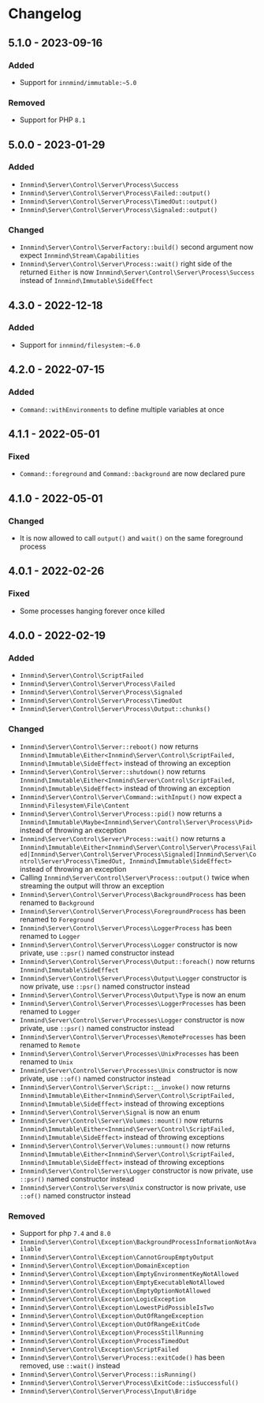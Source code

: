 # Changelog

## 5.1.0 - 2023-09-16

### Added

- Support for `innmind/immutable:~5.0`

### Removed

- Support for PHP `8.1`

## 5.0.0 - 2023-01-29

### Added

- `Innmind\Server\Control\Server\Process\Success`
- `Innmind\Server\Control\Server\Process\Failed::output()`
- `Innmind\Server\Control\Server\Process\TimedOut::output()`
- `Innmind\Server\Control\Server\Process\Signaled::output()`

### Changed

- `Innmind\Server\Control\ServerFactory::build()` second argument now expect `Innmind\Stream\Capabilities`
- `Innmind\Server\Control\Server\Process::wait()` right side of the returned `Either` is now `Innmind\Server\Control\Server\Process\Success` instead of `Innmind\Immutable\SideEffect`

## 4.3.0 - 2022-12-18

### Added

- Support for `innmind/filesystem:~6.0`

## 4.2.0 - 2022-07-15

### Added

- `Command::withEnvironments` to define multiple variables at once

## 4.1.1 - 2022-05-01

### Fixed

- `Command::foreground` and `Command::background` are now declared pure

## 4.1.0 - 2022-05-01

### Changed

- It is now allowed to call `output()` and `wait()` on the same foreground process

## 4.0.1 - 2022-02-26

### Fixed

- Some processes hanging forever once killed

## 4.0.0 - 2022-02-19

### Added

- `Innmind\Server\Control\ScriptFailed`
- `Innmind\Server\Control\Server\Process\Failed`
- `Innmind\Server\Control\Server\Process\Signaled`
- `Innmind\Server\Control\Server\Process\TimedOut`
- `Innmind\Server\Control\Server\Process\Output::chunks()`

### Changed

- `Innmind\Server\Control\Server::reboot()` now returns `Innmind\Immutable\Either<Innmind\Server\Control\ScriptFailed, Innmind\Immutable\SideEffect>` instead of throwing an exception
- `Innmind\Server\Control\Server::shutdown()` now returns `Innmind\Immutable\Either<Innmind\Server\Control\ScriptFailed, Innmind\Immutable\SideEffect>` instead of throwing an exception
- `Innmind\Server\Control\Server\Command::withInput()` now expect a `Innmind\Filesystem\File\Content`
- `Innmind\Server\Control\Server\Process::pid()` now returns a `Innmind\Immutable\Maybe<Innmind\Server\Control\Server\Process\Pid>` instead of throwing an exception
- `Innmind\Server\Control\Server\Process::wait()` now returns a `Innmind\Immutable\Either<Innmind\Server\Control\Server\Process\Failed|Innmind\Server\Control\Server\Process\Signaled|Innmind\Server\Control\Server\Process\TimedOut, Innmind\Immutable\SideEffect>` instead of throwing an exception
- Calling `Innmind\Server\Control\Server\Process::output()` twice when streaming the output will throw an exception
- `Innmind\Server\Control\Server\Process\BackgroundProcess` has been renamed to `Background`
- `Innmind\Server\Control\Server\Process\ForegroundProcess` has been renamed to `Foreground`
- `Innmind\Server\Control\Server\Process\LoggerProcess` has been renamed to `Logger`
- `Innmind\Server\Control\Server\Process\Logger` constructor is now private, use `::psr()` named constructor instead
- `Innmind\Server\Control\Server\Process\Output::foreach()` now returns `Innmind\Immutable\SideEffect`
- `Innmind\Server\Control\Server\Process\Output\Logger` constructor is now private, use `::psr()` named constructor instead
- `Innmind\Server\Control\Server\Process\Output\Type` is now an enum
- `Innmind\Server\Control\Server\Processes\LoggerProcesses` has been renamed to `Logger`
- `Innmind\Server\Control\Server\Processes\Logger` constructor is now private, use `::psr()` named constructor instead
- `Innmind\Server\Control\Server\Processes\RemoteProcesses` has been renamed to `Remote`
- `Innmind\Server\Control\Server\Processes\UnixProcesses` has been renamed to `Unix`
- `Innmind\Server\Control\Server\Processes\Unix` constructor is now private, use `::of()` named constructor instead
- `Innmind\Server\Control\Server\Script::__invoke()` now returns `Innmind\Immutable\Either<Innmind\Server\Control\ScriptFailed, Innmind\Immutable\SideEffect>` instead of throwing exceptions
- `Innmind\Server\Control\Server\Signal` is now an enum
- `Innmind\Server\Control\Server\Volumes::mount()` now returns `Innmind\Immutable\Either<Innmind\Server\Control\ScriptFailed, Innmind\Immutable\SideEffect>` instead of throwing exceptions
- `Innmind\Server\Control\Server\Volumes::unmount()` now returns `Innmind\Immutable\Either<Innmind\Server\Control\ScriptFailed, Innmind\Immutable\SideEffect>` instead of throwing exceptions
- `Innmind\Server\Control\Servers\Logger` constructor is now private, use `::psr()` named constructor instead
- `Innmind\Server\Control\Servers\Unix` constructor is now private, use `::of()` named constructor instead

### Removed

- Support for php `7.4` and `8.0`
- `Innmind\Server\Control\Exception\BackgroundProcessInformationNotAvailable`
- `Innmind\Server\Control\Exception\CannotGroupEmptyOutput`
- `Innmind\Server\Control\Exception\DomainException`
- `Innmind\Server\Control\Exception\EmptyEnvironmentKeyNotAllowed`
- `Innmind\Server\Control\Exception\EmptyExecutableNotAllowed`
- `Innmind\Server\Control\Exception\EmptyOptionNotAllowed`
- `Innmind\Server\Control\Exception\LogicException`
- `Innmind\Server\Control\Exception\LowestPidPossibleIsTwo`
- `Innmind\Server\Control\Exception\OutOfRangeException`
- `Innmind\Server\Control\Exception\OutOfRangeExitCode`
- `Innmind\Server\Control\Exception\ProcessStillRunning`
- `Innmind\Server\Control\Exception\ProcessTimedOut`
- `Innmind\Server\Control\Exception\ScriptFailed`
- `Innmind\Server\Control\Server\Process::exitCode()` has been removed, use `::wait()` instead
- `Innmind\Server\Control\Server\Process::isRunning()`
- `Innmind\Server\Control\Server\Process\ExitCode::isSuccessful()`
- `Innmind\Server\Control\Server\Process\Input\Bridge`
